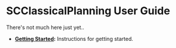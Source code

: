 # SCClassicalPlanning User Guide

There's not much here just yet..

* **[Getting Started](./getting-started.md):** Instructions for getting started.
